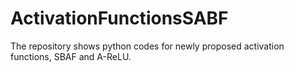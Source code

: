 # ActivationFunctionsSABF
The repository shows python codes for newly proposed activation functions, SBAF and A-ReLU. 
